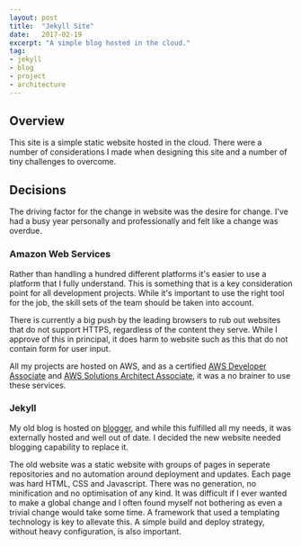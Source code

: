 ```yaml
---
layout: post
title:  "Jekyll Site"
date:   2017-02-19
excerpt: "A simple blog hosted in the cloud."
tag:
- jekyll
- blog
- project
- architecture
---
```


## Overview

This site is a simple static website hosted in the cloud.
There were a number of considerations I made when designing this site and a number of tiny challenges to overcome.

## Decisions

The driving factor for the change in website was the desire for change.
I've had a busy year personally and professionally and felt like a change was overdue.

### Amazon Web Services
Rather than handling a hundred different platforms it's easier to use a platform that I fully understand.
This is something that is a key consideration point for all development projects.
While it's important to use the right tool for the job, the skill sets of the team should be taken into account.

There is currently a big push by the leading browsers to rub out websites that do not support HTTPS, regardless of the content they serve.
While I approve of this in principal, it does harm to website such as this that do not contain form for user input.

All my projects are hosted on AWS, and as a certified [AWS Developer Associate](https://aws.amazon.com/certification/certified-developer-associate/) and [AWS Solutions Architect Associate](https://aws.amazon.com/certification/certified-solutions-architect-associate/), it was a no brainer to use these services.

### Jekyll
My old blog is hosted on [blogger](https://milkprojects.blogspot.co.nz/), and while this fulfilled all my needs, it was externally hosted and well out of date.
I decided the new website needed blogging capability to replace it.

The old website was a static website with groups of pages in seperate repositories and no automation around deployment and updates.
Each page was hard HTML, CSS and Javascript. There was no generation, no minification and no optimisation of any kind.
It was difficult if I ever wanted to make a global change and I often found myself not bothering as even a trivial change would take some time.
A framework that used a templating technology is key to allevate this.
A simple build and deploy strategy, without heavy configuration, is also important.


